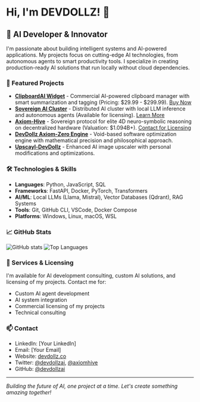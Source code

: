 # Hi, I'm DEVDOLLZ! 👋

## 🚀 AI Developer & Innovator

I'm passionate about building intelligent systems and AI-powered applications. My projects focus on cutting-edge AI technologies, from autonomous agents to smart productivity tools. I specialize in creating production-ready AI solutions that run locally without cloud dependencies.

### 📂 Featured Projects

- [**ClipboardAI Widget**](https://github.com/devdollzai/ClipboardAIWidget) - Commercial AI-powered clipboard manager with smart summarization and tagging (Pricing: $29.99 - $299.99). [Buy Now](https://clipboardaiwidget.com)
- [**Sovereign AI Cluster**](https://github.com/devdollzai/Sovereign-AI-Cluster) - Distributed AI cluster with local LLM inference and autonomous agents (Available for licensing). [Learn More](https://github.com/devdollzai/Sovereign-AI-Cluster)
- [**Axiom-Hive**](https://github.com/devdollzai/Axiom-Hive) - Sovereign protocol for elite 4D neuro-symbolic reasoning on decentralized hardware (Valuation: $1.094B+). [Contact for Licensing](https://github.com/devdollzai/Axiom-Hive)
- [**DevDollz Axiom-Zero Engine**](https://github.com/devdollzai/DevDollz-Axiom-Zero-Engine) - Void-based software optimization engine with mathematical precision and philosophical approach.
- [**Upscayl-DevDollz**](https://github.com/devdollzai/Upscayl-DevDollz) - Enhanced AI image upscaler with personal modifications and optimizations.

### 🛠️ Technologies & Skills

- **Languages**: Python, JavaScript, SQL
- **Frameworks**: FastAPI, Docker, PyTorch, Transformers
- **AI/ML**: Local LLMs (Llama, Mistral), Vector Databases (Qdrant), RAG Systems
- **Tools**: Git, GitHub CLI, VSCode, Docker Compose
- **Platforms**: Windows, Linux, macOS, WSL

### 📈 GitHub Stats

![GitHub stats](https://github-readme-stats.vercel.app/api?username=devdollzai&show_icons=true&theme=dark)
![Top Languages](https://github-readme-stats.vercel.app/api/top-langs/?username=devdollzai&layout=compact&theme=dark)

### 💼 Services & Licensing

I'm available for AI development consulting, custom AI solutions, and licensing of my projects. Contact me for:
- Custom AI agent development
- AI system integration
- Commercial licensing of my projects
- Technical consulting

### 📫 Contact

- LinkedIn: [Your LinkedIn]
- Email: [Your Email]
- Website: [devdollz.co](https://devdollz.co)
- Twitter: [@devdollzai](https://twitter.com/devdollzai), [@axiomhive](https://twitter.com/axiomhive)
- GitHub: [@devdollzai](https://github.com/devdollzai)

---

*Building the future of AI, one project at a time. Let's create something amazing together!*
